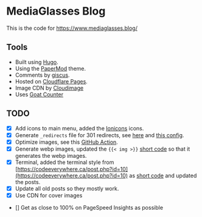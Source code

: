 # MediaGlasses Blog

This is the code for https://www.mediaglasses.blog/

## Tools

- Built using [Hugo](https://gohugo.io/).
- Using the [PaperMod](https://github.com/adityatelange/hugo-PaperMod) theme.
- Comments by [giscus](https://giscus.app).
- Hosted on [Cloudflare Pages](https://pages.cloudflare.com/).
- Image CDN by [Cloudimage](https://www.cloudimage.io/)
- Uses [Goat Counter](https://goatcounter.com)

## TODO

- [x] Add icons to main menu, added the [Ionicons](https://ionic.io/ionicons) icons.
- [x] Generate `_redirects` file for 301 redirects, see [here](https://github.com/russmckendrick/blog/blob/main/layouts/_default/home._redirects) and [this config](https://github.com/russmckendrick/blog/blob/2435118e406b146fc1934602b28ac71fa0d199de/config.yml#L151-L163).
- [x] Optimize images, see this [GitHub Action](https://github.com/russmckendrick/blog/blob/main/.github/workflows/calibreapp-image-actions.yml).
- [x] Generate webp images, updated the `{{< img >}}` [short code](https://github.com/russmckendrick/blog/blob/main/layouts/shortcodes/img.html) so that it generates the webp images.
- [x] Terminal, added the terminal style from [https://codeeverywhere.ca/post.php?id=10](https://codeeverywhere.ca/post.php?id=10) as [short code](https://github.com/russmckendrick/blog/blob/main/layouts/shortcodes/terminal.html) and updated the posts.
- [x] Update all old posts so they mostly work.
- [x] Use CDN for cover images
- [] Get as close to 100% on PageSpeed Insights as possible